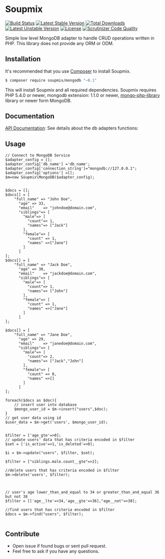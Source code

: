 # Soupmix


[![Build Status](https://travis-ci.org/soupmix/mongodb.svg?branch=master)](https://travis-ci.org/soupmix/mongodb) [![Latest Stable Version](https://poser.pugx.org/soupmix/mongodb/v/stable)](https://packagist.org/packages/soupmix/mongodb) [![Total Downloads](https://poser.pugx.org/soupmix/mongodb/downloads)](https://packagist.org/packages/soupmix/mongodb) [![Latest Unstable Version](https://poser.pugx.org/soupmix/mongodb/v/unstable)](https://packagist.org/packages/soupmix/mongodb) [![License](https://poser.pugx.org/soupmix/mongodb/license)](https://packagist.org/packages/soupmix/mongodb)
[![Scrutinizer Code Quality](https://scrutinizer-ci.com/g/soupmix/mongodb/badges/quality-score.png?b=master)](https://scrutinizer-ci.com/g/soupmix/mongodb/)

Simple low level  MongoDB adapter to handle CRUD operations written in PHP. This library does not provide any ORM or ODM. 


## Installation

It's recommended that you use [Composer](https://getcomposer.org/) to install Soupmix.

```bash
$ composer require soupmix/mongodb "~0.1"
```

This will install Soupmix and all required dependencies. Soupmix requires PHP 5.4.0 or newer, mongodb extension: 1.1.0 or newer, [mongo-php-library](https://github.com/mongodb/mongo-php-library) library  or newer form MongoDB.

## Documentation

[API Documentation](https://github.com/soupmix/base/blob/master/docs/API_Documentation.md): See details about the db adapters functions:

## Usage
```
// Connect to MongoDB Service
$adapter_config = [];
$adapter_config['db_name'] ='db_name';
$adapter_config['connection_string']="mongodb://127.0.0.1";
$adapter_config['options'] =[];
$m=new Soupmix\MongoDB($adapter_config);


$docs = [];
$docs[] = [
    "full_name" => "John Doe",
      "age" => 33,
      "email"    => "johndoe@domain.com",
      "siblings"=> [
        "male"=> [
          "count"=> 1,
          "names"=> ["Jack"]
        ],
        "female"=> [
          "count" => 1,
          "names" =>["Jane"]
        ]      
      ]
];
$docs[] = [
    "full_name" => "Jack Doe",
      "age" => 38,
      "email"    => "jackdoe@domain.com",
      "siblings"=> [
        "male"=> [
          "count"=> 1,
          "names"=> ["John"]
        ],
        "female"=> [
          "count" => 1,
          "names" =>["Jane"]
        ]      
      ]
];

$docs[] = [
    "full_name" => "Jane Doe",
      "age" => 29,
      "email"    => "janedoe@domain.com",
      "siblings"=> [
        "male"=> [
          "count"=> 2,
          "names"=> ["Jack","John"]
        ],
        "female"=> [
          "count" => 0,
          "names" =>[]
        ]      
      ]
];

foreach($docs as $doc){
    // insert user into database
    $mongo_user_id = $m->insert("users",$doc);
}
// get user data using id
$user_data = $m->get('users', $mongo_user_id);


$filter = ['age_gte'=>0];
// update users' data that has criteria encoded in $filter
$set = ['is_active'=>1,'is_deleted'=>0];

$i = $m->update("users", $filter, $set);

$filter = ["siblings.male.count__gte"=>2];

//delete users that has criteria encoded in $filter
$m->delete('users', $filter);



// user's age lower_than_and_equal to 34 or greater_than_and_equal 36 but not 38
$filter = [['age__lte'=>34,'age__gte'=>36],"age__not"=>38];

//find users that has criteria encoded in $filter
$docs = $m->find("users", $filter);


```



## Contribute
* Open issue if found bugs or sent pull request.
* Feel free to ask if you have any questions.
